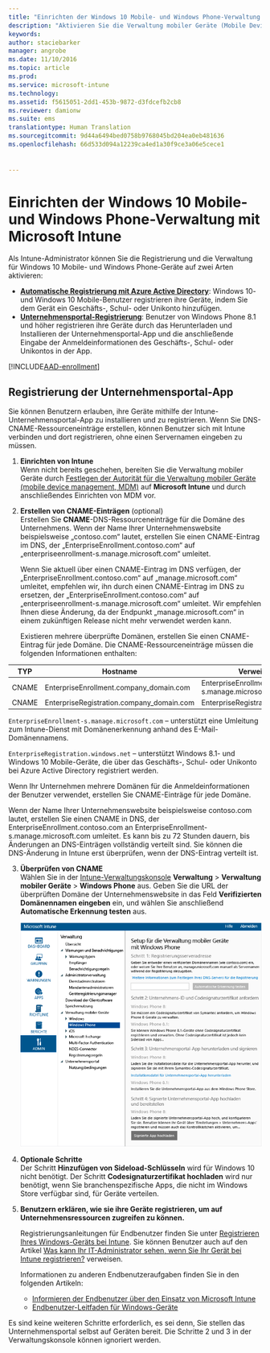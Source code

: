 ```yaml
---
title: "Einrichten der Windows 10 Mobile- und Windows Phone-Verwaltung | Microsoft Intune"
description: "Aktivieren Sie die Verwaltung mobiler Geräte (Mobile Device Management, MDM) für Windows 10 Mobile- oder Windows Phone-Geräte mit Microsoft Intune."
keywords: 
author: staciebarker
manager: angrobe
ms.date: 11/10/2016
ms.topic: article
ms.prod: 
ms.service: microsoft-intune
ms.technology: 
ms.assetid: f5615051-2dd1-453b-9872-d3fdcefb2cb8
ms.reviewer: damionw
ms.suite: ems
translationtype: Human Translation
ms.sourcegitcommit: 9d44a6494bed0758b9768045bd204ea0eb481636
ms.openlocfilehash: 66d533d094a12239ca4ed1a30f9ce3a06e5cece1


---
```



# <a name="set-up-windows-phone-and-windows-10-mobile-management-with-microsoft-intune"></a>Einrichten der Windows 10 Mobile- und Windows Phone-Verwaltung mit Microsoft Intune

Als Intune-Administrator können Sie die Registrierung und die Verwaltung für Windows 10 Mobile- und Windows Phone-Geräte auf zwei Arten aktivieren:

- **[Automatische Registrierung mit Azure Active Directory](#azure-active-directory-enrollment)**: Windows 10- und Windows 10 Mobile-Benutzer registrieren ihre Geräte, indem Sie dem Gerät ein Geschäfts-, Schul- oder Unikonto hinzufügen.
- **[Unternehmensportal-Registrierung](#company-portal-app-enrollment)**: Benutzer von Windows Phone 8.1 und höher registrieren ihre Geräte durch das Herunterladen und Installieren der Unternehmensportal-App und die anschließende Eingabe der Anmeldeinformationen des Geschäfts-, Schul- oder Unikontos in der App.


[!INCLUDE[AAD-enrollment](../includes/win10-automatic-enrollment-aad.md)]

## <a name="company-portal-app-enrollment"></a>Registrierung der Unternehmensportal-App
Sie können Benutzern erlauben, ihre Geräte mithilfe der Intune-Unternehmensportal-App zu installieren und zu registrieren. Wenn Sie DNS-CNAME-Ressourceneinträge erstellen, können Benutzer sich mit Intune verbinden und dort registrieren, ohne einen Servernamen eingeben zu müssen.

1.  **Einrichten von Intune**<br>Wenn nicht bereits geschehen, bereiten Sie die Verwaltung mobiler Geräte durch [Festlegen der Autorität für die Verwaltung mobiler Geräte (mobile device management, MDM)](prerequisites-for-enrollment.md#set-mobile-device-management-authority) auf **Microsoft Intune** und durch anschließendes Einrichten von MDM vor.

2.  **Erstellen von CNAME-Einträgen** (optional)<br>Erstellen Sie **CNAME**-DNS-Ressourceneinträge für die Domäne des Unternehmens. Wenn der Name Ihrer Unternehmenswebsite beispielsweise „contoso.com“ lautet, erstellen Sie einen CNAME-Eintrag im DNS, der „EnterpriseEnrollment.contoso.com“ auf „enterpriseenrollment-s.manage.microsoft.com“ umleitet. 

    Wenn Sie aktuell über einen CNAME-Eintrag im DNS verfügen, der „EnterpriseEnrollment.contoso.com“ auf „manage.microsoft.com“ umleitet, empfehlen wir, ihn durch einen CNAME-Eintrag im DNS zu ersetzen, der „EnterpriseEnrollment.contoso.com“ auf „enterpriseenrollment-s.manage.microsoft.com“ umleitet. Wir empfehlen Ihnen diese Änderung, da der Endpunkt „manage.microsoft.com“ in einem zukünftigen Release nicht mehr verwendet werden kann.

    Existieren mehrere überprüfte Domänen, erstellen Sie einen CNAME-Eintrag für jede Domäne. Die CNAME-Ressourceneinträge müssen die folgenden Informationen enthalten:

  |TYP|Hostname|Verweist auf|TTL|
  |--------|-------------|-------------|-------|
  |CNAME|EnterpriseEnrollment.company_domain.com|EnterpriseEnrollment-s.manage.microsoft.com |1 Stunde|
  |CNAME|EnterpriseRegistration.company_domain.com|EnterpriseRegistration.windows.net|1 Stunde|

  `EnterpriseEnrollment-s.manage.microsoft.com` – unterstützt eine Umleitung zum Intune-Dienst mit Domänenerkennung anhand des E-Mail-Domänennamens.

  `EnterpriseRegistration.windows.net` – unterstützt Windows 8.1- und Windows 10 Mobile-Geräte, die über das Geschäfts-, Schul- oder Unikonto bei Azure Active Directory registriert werden.

  Wenn Ihr Unternehmen mehrere Domänen für die Anmeldeinformationen der Benutzer verwendet, erstellen Sie CNAME-Einträge für jede Domäne.

  Wenn der Name Ihrer Unternehmenswebsite beispielsweise contoso.com lautet, erstellen Sie einen CNAME in DNS, der EnterpriseEnrollment.contoso.com an EnterpriseEnrollment-s.manage.microsoft.com umleitet. Es kann bis zu 72 Stunden dauern, bis Änderungen an DNS-Einträgen vollständig verteilt sind. Sie können die DNS-Änderung in Intune erst überprüfen, wenn der DNS-Eintrag verteilt ist.

3.  **Überprüfen von CNAME**<br>Wählen Sie in der [Intune-Verwaltungskonsole](http://manage.microsoft.com) **Verwaltung** &gt; **Verwaltung mobiler Geräte** &gt; **Windows Phone** aus. Geben Sie die URL der überprüften Domäne der Unternehmenswebsite in das Feld **Verifizierten Domänennamen eingeben** ein, und wählen Sie anschließend **Automatische Erkennung testen** aus.

    ![Dialogfeld „Verwaltung mobiler Geräte für Windows einrichten“](../media/windows-phone-enrollment.png)

4.  **Optionale Schritte**<br>Der Schritt **Hinzufügen von Sideload-Schlüsseln** wird für Windows 10 nicht benötigt. Der Schritt **Codesignaturzertifikat hochladen** wird nur benötigt, wenn Sie branchenspezifische Apps, die nicht im Windows Store verfügbar sind, für Geräte verteilen.

5.  **Benutzern erklären, wie sie ihre Geräte registrieren, um auf Unternehmensressourcen zugreifen zu können.**

    Registrierungsanleitungen für Endbenutzer finden Sie unter [Registrieren Ihres Windows-Geräts bei Intune](../enduser/enroll-your-device-in-intune-windows.md). Sie können Benutzer auch auf den Artikel [Was kann Ihr IT-Administrator sehen, wenn Sie Ihr Gerät bei Intune registrieren?](../enduser/what-can-your-it-administrator-see-when-you-enroll-your-device-in-intune-windows) verweisen.

    Informationen zu anderen Endbenutzeraufgaben finden Sie in den folgenden Artikeln:
    - [Informieren der Endbenutzer über den Einsatz von Microsoft Intune](what-to-tell-your-end-users-about-using-microsoft-intune.md)
    - [Endbenutzer-Leitfaden für Windows-Geräte](../enduser/using-your-windows-device-with-intune.md)

Es sind keine weiteren Schritte erforderlich, es sei denn, Sie stellen das Unternehmensportal selbst auf Geräten bereit.  Die Schritte 2 und 3 in der Verwaltungskonsole können ignoriert werden.



<!--HONumber=Nov16_HO2-->


